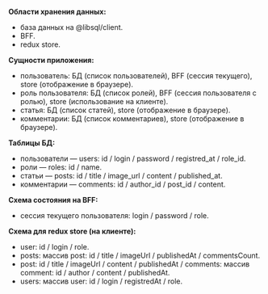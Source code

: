 **Области хранения данных:**

- база данных на @libsql/client.
- BFF.
- redux store.

**Сущности приложения:**

- пользователь: БД (список пользователей), BFF (сессия текущего), store
  (отображение в браузере).
- роль пользователя: БД (список ролей), BFF (сессия пользователя с ролью),
  store (использование на клиенте).
- статья: БД (список статей), store (отображение в браузере).
- комментарии: БД (список комментариев), store (отображение в браузере).

**Таблицы БД:**

- пользователи — users: id / login / password / registred_at / role_id.
- роли — roles: id / name.
- статьи — posts: id / title / image_url / content / published_at.
- комментарии — comments: id / author_id / post_id / content.

**Схема состояния на BFF:**

- сессия текущего пользователя: login / password / role.

**Схема для redux store (на клиенте):**

- user: id / login / role.
- posts: массив post: id / title / imageUrl / publishedAt / commentsCount.
- post: id / title / imageUrl / content / publishedAt / comments: массив
  comment: id / author / content / publishedAt.
- users: массив user: id / login / registredAt / role.
